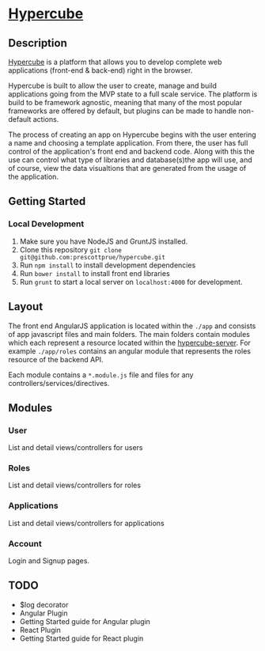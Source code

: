 # [Hypercube](http://hyper-cube.herokuapp.com)

## Description

[Hypercube](http://hyper-cube.herokuapp.com) is a platform that allows you to develop complete web applications (front-end & back-end) right in the browser. 

Hypercube is built to allow the user to create, manage and build applications going from the MVP state to a full scale service. The platform is build to be framework agnostic, meaning that many of the most popular frameworks are offered by default, but plugins can be made to handle non-default actions.

The process of creating an app on Hypercube begins with the user entering a name and choosing a template application. From there, the user has full control of the application's front end and backend code. Along with this the use can control what type of libraries and database(s)the app will use, and of course, view the data visualtions that are generated from the usage of the application.

## Getting Started

### Local Development

1. Make sure you have NodeJS and GruntJS installed.
2. Clone this repository `git clone git@github.com:prescottprue/hypercube.git`
3. Run `npm install` to install development dependencies
4. Run `bower install` to install front end libraries
5. Run `grunt` to start a local server on `localhost:4000` for development.

## Layout

The front end AngularJS application is located within the `./app` and consists of app javascript files and main folders. The main folders contain modules which each represent a resource located within the [hypercube-server](http://github.com/prescottprue/hypercube-server). For example `./app/roles` contains an angular module that represents the roles resource of the backend API.

Each module contains a `*.module.js` file and files for any controllers/services/directives.

## Modules

### User

List and detail views/controllers for users

### Roles

List and detail views/controllers for roles

### Applications

List and detail views/controllers for applications

### Account

Login and Signup pages.

## TODO
* $log decorator
* Angular Plugin
* Getting Started guide for Angular plugin
* React Plugin
* Getting Started guide for React plugin
